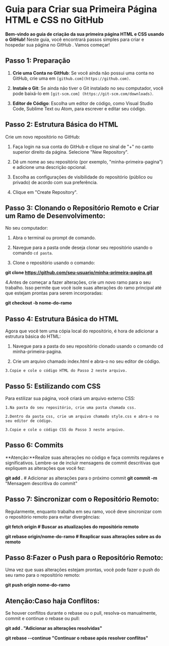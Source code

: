 # Guia para Criar sua Primeira Página HTML e CSS no GitHub

**Bem-vindo ao guia de criação da sua primeira página HTML e CSS usando o GitHub!** Neste guia, você encontrará passos simples para criar e hospedar sua página no GitHub . Vamos começar!

## Passo 1: Preparação

1. **Crie uma Conta no GitHub**: Se você ainda não possui uma conta no GitHub, crie uma em `[github.com](https://github.com)`.

2. **Instale o Git**: Se ainda não tiver o Git instalado no seu computador, você pode baixá-lo em `[git-scm.com]
   (https://git-scm.com/downloads)`.

4. **Editor de Código**: Escolha um editor de código, como Visual Studio Code, Sublime Text ou Atom, para escrever e editar seu código.

## Passo 2: Estrutura Básica do HTML

Crie um novo repositório no GitHub:

1. Faça login na sua conta do GitHub e clique no sinal de "+" no canto superior direito da página. Selecione "New Repository".

2. Dê um nome ao seu repositório (por exemplo, "minha-primeira-pagina") e adicione uma descrição opcional.

3. Escolha as configurações de visibilidade do repositório (público ou privado) de acordo com sua preferência.

4. Clique em "Create Repository".

## Passo 3: Clonando o Repositório Remoto e Criar um Ramo de Desenvolvimento:

No seu computador:

1. Abra o terminal ou prompt de comando.

2. Navegue para a pasta onde deseja clonar seu repositório usando o comando `cd pasta`.

3. Clone o repositório usando o comando:

**git clone https://github.com/seu-usuario/minha-primeira-pagina.git**

4.Antes de começar a fazer alterações, crie um novo ramo para o seu trabalho. Isso permite que você isole suas alterações do ramo principal até que estejam prontas para serem incorporadas:

**git checkout -b nome-do-ramo**


## Passo 4: Estrutura Básica do HTML 

Agora que você tem uma cópia local do repositório, é hora de adicionar a estrutura básica do HTML:

   1. Navegue para a pasta do seu repositório clonado usando o comando cd minha-primeira-pagina.

   2. Crie um arquivo chamado index.html e abra-o no seu editor de código.

    3.Copie e cole o código HTML do Passo 2 neste arquivo.

##  Passo 5: Estilizando com CSS

Para estilizar sua página, você criará um arquivo externo CSS:

    1.Na pasta do seu repositório, crie uma pasta chamada css.

    2.Dentro da pasta css, crie um arquivo chamado style.css e abra-o no seu editor de código.

    3.Copie e cole o código CSS do Passo 3 neste arquivo.

## Passo 6: Commits 
**Atenção:**Realize suas alterações no código e faça commits regulares e significativos. 
Lembre-se de incluir mensagens de commit descritivas que expliquem as alterações que você fez:

**git add .**  # Adicionar as alterações para o próximo commit
**git commit -m** "Mensagem descritiva do commit"


## Passo 7: Sincronizar com o Repositório Remoto:

Regularmente, enquanto trabalha em seu ramo, você deve sincronizar com o repositório remoto para evitar divergências:

**git fetch origin  # Buscar as atualizações do repositório remoto**

**git rebase origin/nome-do-ramo  # Reaplicar suas alterações sobre as do remoto**

## Passo 8:Fazer o Push para o Repositório Remoto:

Uma vez que suas alterações estejam prontas, você pode fazer o push do seu ramo para o repositório remoto:

**git push origin nome-do-ramo**

## Atenção:Caso haja Conflitos:

Se houver conflitos durante o rebase ou o pull, resolva-os manualmente, commit e continue o rebase ou pull:

**git add . "Adicionar as alterações resolvidas"**

**git rebase --continue  "Continuar o rebase após resolver conflitos"**








